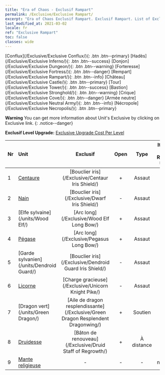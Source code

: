 ```yaml
---
title: "Era of Chaos - Exclusif Rampart"
permalink: /Exclusive/Exclusive Rampart/
excerpt: "Era of Chaos Exclusif Rampart. Exclusif Rampart. List of Exclusif Rampart in Era of Chaos"
last_modified_at: 2021-03-02
locale: fr
ref: "Exclusive Rampart"
toc: false
classes: wide
---
```

 [Conflux](/Exclusive/Exclusive Conflux/){: .btn .btn--primary} [Hadès](/Exclusive/Exclusive Inferno/){: .btn .btn--success} [Donjon](/Exclusive/Exclusive Dungeon/){: .btn .btn--warning} [Forteresse](/Exclusive/Exclusive Fortress/){: .btn .btn--danger} [Rempart](/Exclusive/Exclusive Rampart/){: .btn .btn--info} [Château](/Exclusive/Exclusive Castle/){: .btn .btn--primary} [Tour](/Exclusive/Exclusive Tower/){: .btn .btn--success} [Bastion](/Exclusive/Exclusive Stronghold/){: .btn .btn--warning} [Crique](/Exclusive/Exclusive Cove/){: .btn .btn--danger} [Armée neutre](/Exclusive/Exclusive Neutral Army/){: .btn .btn--info} [Nécropole](/Exclusive/Exclusive Necropolis/){: .btn .btn--primary} 

**Warning** You can get more information about Unit's Exclusive by clicking on Exclusive link. 
{: .notice--danger}

 **Exclusif Level Upgrade:** [Exclusive Upgrade Cost Per Level](/Exclusive/ExclusiveUpgradeCostPerLevel/)

  | Nr |         Unit        | Exclusif | Open  |    Type   |  Item to Rank UP      |  Skin   |
  |:---|:--------------------|:-------------:|:-----:|:---------:|:---------------------:|:-------:|
  | 1  | [Centaure](/units/Centaur/) | [Bouclier iris](/Exclusive/Centaur Iris Shield/) | + | Assaut | - | - |
  | 2  | [Nain](/units/Dwarf/) | [Bouclier iris](/Exclusive/Dwarf Iris Shield/) | - | Assaut | - | - |
  | 3  | [Elfe sylvaine](/units/Wood Elf/) | [Arc long](/Exclusive/Wood Elf Long Bow/) | + | Assaut | - | - |
  | 4  | [Pégase](/units/Pegasus/) | [Arc long](/Exclusive/Pegasus Long Bow/) | + | Assaut | - | - |
  | 5  | [Garde sylvanien](/units/Dendroid Guard/) | [Bouclier iris](/Exclusive/Dendroid Guard Iris Shield/) | - | Assaut | - | - |
  | 6  | [Licorne](/units/Unicorn/) | [Charge gracieuse](/Exclusive/Unicorn Knight Pike/) | - | Assaut | - | - |
  | 7  | [Dragon vert](/units/Green Dragon/) | [Aile de dragon resplendissante](/Exclusive/Green Dragon Resplendent Dragonwing/) | + | Soutien | - | - |
  | 8  | [Druidesse](/units/Druid/) | [Bâton de renouveau](/Exclusive/Druid Staff of Regrowth/) | + | À distance | - | - |
  | 9  | [Mante religieuse](/units/Mantis/) | - | - | - | none | none |
